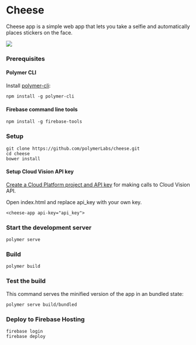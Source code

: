 # Cheese

Cheese app is a simple web app that lets you take a selfie and automatically places stickers on the face.

![](https://cloud.githubusercontent.com/assets/116360/26134602/935c17a8-3a64-11e7-9959-a5c11d3eaa90.gif)

### Prerequisites

#### Polymer CLI

Install [polymer-cli](https://github.com/Polymer/polymer-cli):

    npm install -g polymer-cli

#### Firebase command line tools

    npm install -g firebase-tools

### Setup

    git clone https://github.com/polymerLabs/cheese.git
    cd cheese
    bower install

#### Setup Cloud Vision API key

[Create a Cloud Platform project and API key](https://cloud.google.com/vision/docs/) for making calls to Cloud Vision API.

Open index.html and replace api_key with your own key.

    <cheese-app api-key="api_key">

### Start the development server

    polymer serve

### Build

    polymer build

### Test the build

This command serves the minified version of the app in an bundled state:

    polymer serve build/bundled


### Deploy to Firebase Hosting

    firebase login
    firebase deploy
